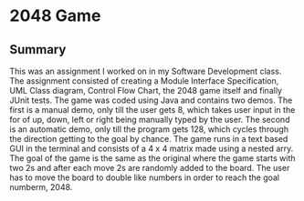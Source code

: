 # 2048 Game
## Summary
This was an assignment I worked on in my Software Development class. The assignment consisted of creating a Module Interface Specification, UML Class diagram, Control Flow Chart, the 2048 game itself and finally JUnit tests. The game was coded using Java and contains two demos. The first is a manual demo, only till the user gets 8, which takes user input in the for of up, down, left or right being manually typed by the user. The second is an automatic demo, only till the program gets 128, which cycles through the direction getting to the goal by chance. The game runs in a text based GUI in the terminal and consists of a 4 x 4 matrix made using a nested arry. The goal of the game is the same as the original where the game starts with two 2s and after each move 2s are randomly added to the board. The user has to move the board to double like numbers in order to reach the goal numberm, 2048.
